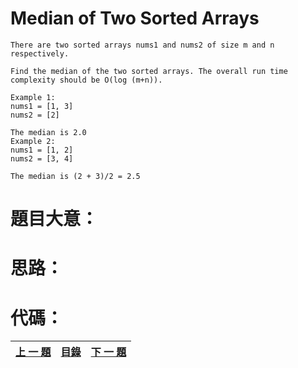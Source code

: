 # Median of Two Sorted Arrays
	There are two sorted arrays nums1 and nums2 of size m and n respectively.

	Find the median of the two sorted arrays. The overall run time complexity should be O(log (m+n)).

	Example 1:
	nums1 = [1, 3]
	nums2 = [2]

	The median is 2.0
	Example 2:
	nums1 = [1, 2]
	nums2 = [3, 4]

	The median is (2 + 3)/2 = 2.5

# 題目大意：

# 思路：

# 代碼：


[上 一 題](https://github.com/qianlnk/leetcode/blob/master/book/Longest_Substring_Without_Repeating_Characters.md "Longest Substring Without Repeating Characters")|[目錄](https://github.com/qianlnk/leetcode/blob/master/README.md)|[下 一 題](https://github.com/qianlnk/leetcode/blob/master/book/Median_of_Two_Sorted_Arrays.md "Median of Two Sorted Arrays")
:------------: |:----------:| :-----------: